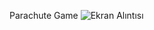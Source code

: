 Parachute Game 
![Ekran Alıntısı](https://user-images.githubusercontent.com/55498680/117759443-79668880-b22c-11eb-8982-b4d54ac6bc0e.PNG)


